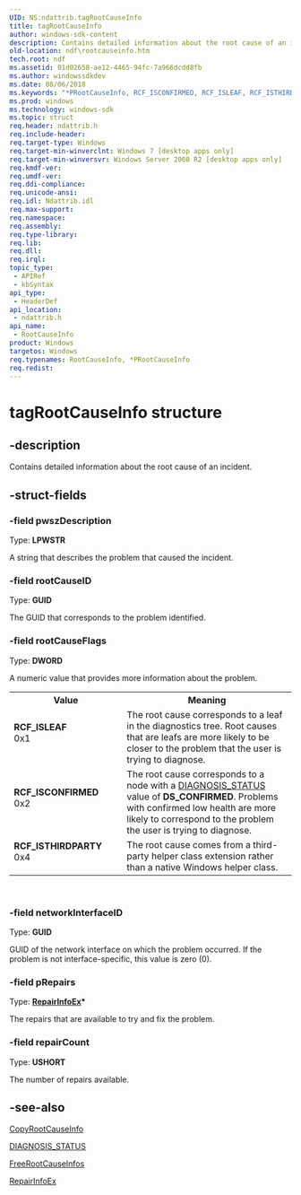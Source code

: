 ```yaml
---
UID: NS:ndattrib.tagRootCauseInfo
title: tagRootCauseInfo
author: windows-sdk-content
description: Contains detailed information about the root cause of an incident.
old-location: ndf\rootcauseinfo.htm
tech.root: ndf
ms.assetid: 01d02658-ae12-4465-94fc-7a966dcdd8fb
ms.author: windowssdkdev
ms.date: 08/06/2018
ms.keywords: "*PRootCauseInfo, RCF_ISCONFIRMED, RCF_ISLEAF, RCF_ISTHIRDPARTY, RootCauseInfo, RootCauseInfo structure [NDF], ndattrib/RootCauseInfo, ndf.rootcauseinfo, tagRootCauseInfo"
ms.prod: windows
ms.technology: windows-sdk
ms.topic: struct
req.header: ndattrib.h
req.include-header: 
req.target-type: Windows
req.target-min-winverclnt: Windows 7 [desktop apps only]
req.target-min-winversvr: Windows Server 2008 R2 [desktop apps only]
req.kmdf-ver: 
req.umdf-ver: 
req.ddi-compliance: 
req.unicode-ansi: 
req.idl: Ndattrib.idl
req.max-support: 
req.namespace: 
req.assembly: 
req.type-library: 
req.lib: 
req.dll: 
req.irql: 
topic_type:
 - APIRef
 - kbSyntax
api_type:
 - HeaderDef
api_location:
 - ndattrib.h
api_name:
 - RootCauseInfo
product: Windows
targetos: Windows
req.typenames: RootCauseInfo, *PRootCauseInfo
req.redist: 
---
```


# tagRootCauseInfo structure


## -description


Contains detailed information about the root cause of an incident.


## -struct-fields




### -field pwszDescription

Type: <b>LPWSTR</b>

A string that describes the problem that caused the incident.


### -field rootCauseID

Type: <b>GUID</b>

The GUID that corresponds to the problem identified.


### -field rootCauseFlags

Type: <b>DWORD</b>

A numeric value that provides more information about the problem.

<table>
<tr>
<th>Value</th>
<th>Meaning</th>
</tr>
<tr>
<td width="40%"><a id="RCF_ISLEAF"></a><a id="rcf_isleaf"></a><dl>
<dt><b>RCF_ISLEAF</b></dt>
<dt>0x1</dt>
</dl>
</td>
<td width="60%">
The root cause corresponds to a leaf in the diagnostics tree. Root causes that are leafs are more likely to be closer to the problem that the user is trying to diagnose. 

</td>
</tr>
<tr>
<td width="40%"><a id="RCF_ISCONFIRMED"></a><a id="rcf_isconfirmed"></a><dl>
<dt><b>RCF_ISCONFIRMED</b></dt>
<dt>0x2</dt>
</dl>
</td>
<td width="60%">
The root cause corresponds to a node with a <a href="https://msdn.microsoft.com/2ad72ac5-3f33-4206-be39-1cfe11ee840d">DIAGNOSIS_STATUS</a> value of <b>DS_CONFIRMED</b>. Problems with confirmed low health are more likely to correspond to the problem the user is trying to diagnose. 

</td>
</tr>
<tr>
<td width="40%"><a id="RCF_ISTHIRDPARTY"></a><a id="rcf_isthirdparty"></a><dl>
<dt><b>RCF_ISTHIRDPARTY</b></dt>
<dt>0x4</dt>
</dl>
</td>
<td width="60%">
The root cause comes from a third-party helper class extension rather than a native Windows helper class.

</td>
</tr>
</table>
 


### -field networkInterfaceID

Type: <b>GUID</b>

GUID of the network interface on which the problem occurred. If the problem is not interface-specific, this value is zero (0).  


### -field pRepairs

Type: <b><a href="https://msdn.microsoft.com/9357f463-946c-47ad-bb8d-ff9de210e7e1">RepairInfoEx</a>*</b>

The repairs that are available to try and fix the problem.


### -field repairCount

Type: <b>USHORT</b>

The number of repairs available. 


## -see-also




<a href="https://msdn.microsoft.com/6bcd1341-657a-40c1-bebd-1c0f780ae337">CopyRootCauseInfo</a>



<a href="https://msdn.microsoft.com/2ad72ac5-3f33-4206-be39-1cfe11ee840d">DIAGNOSIS_STATUS</a>



<a href="https://msdn.microsoft.com/b45fa432-0db4-470b-80ce-ae25c33f88d6">FreeRootCauseInfos</a>



<a href="https://msdn.microsoft.com/9357f463-946c-47ad-bb8d-ff9de210e7e1">RepairInfoEx</a>
 

 


